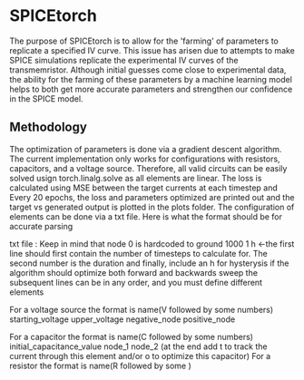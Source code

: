 # SPICEtorch

The purpose of SPICEtorch is to allow for the 'farming' of parameters to replicate a specified IV curve. This issue has arisen due to attempts to make SPICE simulations replicate the experimental IV curves of the transmemristor. Although initial guesses come close to experimental data, the ability for the farming of these parameters by a machine learning model helps to both get more accurate parameters and strengthen our confidence in the SPICE model.

## Methodology

The optimization of parameters is done via a gradient descent algorithm. The current implementation only works for configurations with resistors, capacitors, and a voltage source. Therefore, all valid circuits can be easily solved usign torch.linalg.solve as all elements are linear. The loss is calculated using MSE between the target currents at each timestep and Every 20 epochs, the loss and parameters optimized are printed out and the target vs generated output is plotted in the plots folder. The configuration of elements can be done via a txt file. Here is what the format should be for accurate parsing

txt file :
Keep in mind that node 0 is hardcoded to ground
1000 1 h <-the first line should first contain the number of timesteps to calculate for. The second number is the duration and finally, include an h for hysterysis if the algorithm should optimize both forward and backwards sweep
the subsequent lines can be in any order, and you must define different elements

For a voltage source the format is name(V followed by some numbers) starting_voltage upper_voltage negative_node positive_node

For a capacitor the format is name(C followed by some numbers) initial_capacitance_value node_1 node_2 (at the end add t to track the current through this element and/or o to optimize this capacitor)
For a resistor the format is name(R followed by some )
